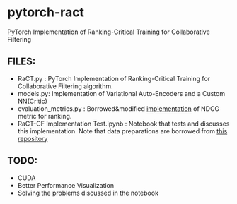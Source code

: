# pytorch-ract
PyTorch Implementation of Ranking-Critical Training for Collaborative Filtering

## FILES:
* RaCT.py : PyTorch Implementation of Ranking-Critical Training for Collaborative Filtering algorithm.
* models.py: Implementation of Variational Auto-Encoders and a Custom NN(Critic)
* evaluation_metrics.py : Borrowed&modified [implementation](https://github.com/samlobel/RaCT_CF/blob/master/utils/evaluation_functions.py) of NDCG metric for ranking.
* RaCT-CF Implementation Test.ipynb : Notebook that tests and discusses this implementation. Note that data preparations are borrowed from
[this repository](https://github.com/dawenl/vae_cf)

## TODO:
* CUDA
* Better Performance Visualization
* Solving the problems discussed in the notebook

